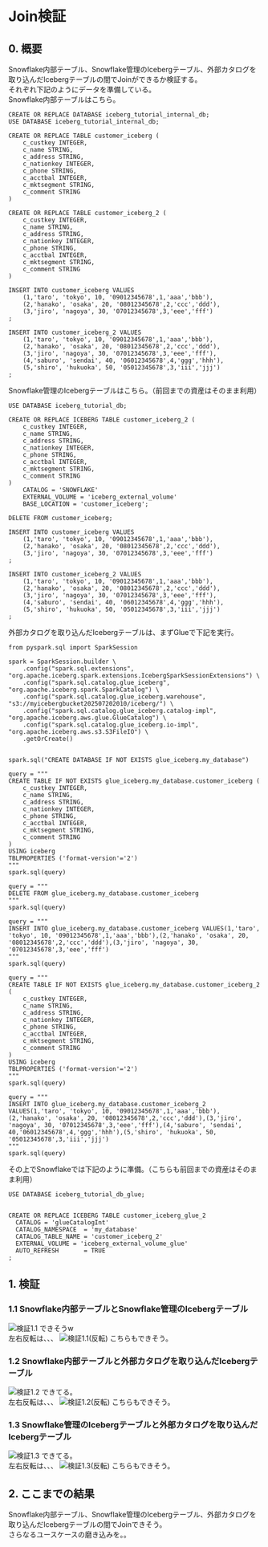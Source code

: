 # Join検証

## 0. 概要
Snowflake内部テーブル、Snowflake管理のIcebergテーブル、外部カタログを取り込んだIcebergテーブルの間でJoinができるか検証する。<br>
それぞれ下記のようにデータを準備している。<br>
Snowflake内部テーブルはこちら。
```
CREATE OR REPLACE DATABASE iceberg_tutorial_internal_db;
USE DATABASE iceberg_tutorial_internal_db;

CREATE OR REPLACE TABLE customer_iceberg (
    c_custkey INTEGER,
    c_name STRING,
    c_address STRING,
    c_nationkey INTEGER,
    c_phone STRING,
    c_acctbal INTEGER,
    c_mktsegment STRING,
    c_comment STRING
)

CREATE OR REPLACE TABLE customer_iceberg_2 (
    c_custkey INTEGER,
    c_name STRING,
    c_address STRING,
    c_nationkey INTEGER,
    c_phone STRING,
    c_acctbal INTEGER,
    c_mktsegment STRING,
    c_comment STRING
)

INSERT INTO customer_iceberg VALUES
    (1,'taro', 'tokyo', 10, '09012345678',1,'aaa','bbb'),
    (2,'hanako', 'osaka', 20, '08012345678',2,'ccc','ddd'),
    (3,'jiro', 'nagoya', 30, '07012345678',3,'eee','fff')
;

INSERT INTO customer_iceberg_2 VALUES
    (1,'taro', 'tokyo', 10, '09012345678',1,'aaa','bbb'),
    (2,'hanako', 'osaka', 20, '08012345678',2,'ccc','ddd'),
    (3,'jiro', 'nagoya', 30, '07012345678',3,'eee','fff'),
    (4,'saburo', 'sendai', 40, '06012345678',4,'ggg','hhh'),
    (5,'shiro', 'hukuoka', 50, '05012345678',3,'iii','jjj')
;
```
Snowflake管理のIcebergテーブルはこちら。（前回までの資産はそのまま利用）
```
USE DATABASE iceberg_tutorial_db;

CREATE OR REPLACE ICEBERG TABLE customer_iceberg_2 (
    c_custkey INTEGER,
    c_name STRING,
    c_address STRING,
    c_nationkey INTEGER,
    c_phone STRING,
    c_acctbal INTEGER,
    c_mktsegment STRING,
    c_comment STRING
)
    CATALOG = 'SNOWFLAKE'
    EXTERNAL_VOLUME = 'iceberg_external_volume'
    BASE_LOCATION = 'customer_iceberg';

DELETE FROM customer_iceberg;

INSERT INTO customer_iceberg VALUES
    (1,'taro', 'tokyo', 10, '09012345678',1,'aaa','bbb'),
    (2,'hanako', 'osaka', 20, '08012345678',2,'ccc','ddd'),
    (3,'jiro', 'nagoya', 30, '07012345678',3,'eee','fff')
;

INSERT INTO customer_iceberg_2 VALUES
    (1,'taro', 'tokyo', 10, '09012345678',1,'aaa','bbb'),
    (2,'hanako', 'osaka', 20, '08012345678',2,'ccc','ddd'),
    (3,'jiro', 'nagoya', 30, '07012345678',3,'eee','fff'),
    (4,'saburo', 'sendai', 40, '06012345678',4,'ggg','hhh'),
    (5,'shiro', 'hukuoka', 50, '05012345678',3,'iii','jjj')
;
```
外部カタログを取り込んだIcebergテーブルは、まずGlueで下記を実行。
```
from pyspark.sql import SparkSession

spark = SparkSession.builder \
    .config("spark.sql.extensions", "org.apache.iceberg.spark.extensions.IcebergSparkSessionExtensions") \
    .config("spark.sql.catalog.glue_iceberg", "org.apache.iceberg.spark.SparkCatalog") \
    .config("spark.sql.catalog.glue_iceberg.warehouse", "s3://myicebergbucket202507202010/iceberg/") \
    .config("spark.sql.catalog.glue_iceberg.catalog-impl", "org.apache.iceberg.aws.glue.GlueCatalog") \
    .config("spark.sql.catalog.glue_iceberg.io-impl", "org.apache.iceberg.aws.s3.S3FileIO") \
    .getOrCreate()


spark.sql("CREATE DATABASE IF NOT EXISTS glue_iceberg.my_database")

query = """
CREATE TABLE IF NOT EXISTS glue_iceberg.my_database.customer_iceberg (
    c_custkey INTEGER,
    c_name STRING,
    c_address STRING,
    c_nationkey INTEGER,
    c_phone STRING,
    c_acctbal INTEGER,
    c_mktsegment STRING,
    c_comment STRING
)
USING iceberg
TBLPROPERTIES ('format-version'='2')
"""
spark.sql(query)

query = """
DELETE FROM glue_iceberg.my_database.customer_iceberg
"""
spark.sql(query)

query = """
INSERT INTO glue_iceberg.my_database.customer_iceberg VALUES(1,'taro', 'tokyo', 10, '09012345678',1,'aaa','bbb'),(2,'hanako', 'osaka', 20, '08012345678',2,'ccc','ddd'),(3,'jiro', 'nagoya', 30, '07012345678',3,'eee','fff')
"""
spark.sql(query)

query = """
CREATE TABLE IF NOT EXISTS glue_iceberg.my_database.customer_iceberg_2 (
    c_custkey INTEGER,
    c_name STRING,
    c_address STRING,
    c_nationkey INTEGER,
    c_phone STRING,
    c_acctbal INTEGER,
    c_mktsegment STRING,
    c_comment STRING
)
USING iceberg
TBLPROPERTIES ('format-version'='2')
"""
spark.sql(query)

query = """
INSERT INTO glue_iceberg.my_database.customer_iceberg_2 VALUES(1,'taro', 'tokyo', 10, '09012345678',1,'aaa','bbb'),(2,'hanako', 'osaka', 20, '08012345678',2,'ccc','ddd'),(3,'jiro', 'nagoya', 30, '07012345678',3,'eee','fff'),(4,'saburo', 'sendai', 40,'06012345678',4,'ggg','hhh'),(5,'shiro', 'hukuoka', 50, '05012345678',3,'iii','jjj')
"""
spark.sql(query)
```
その上でSnowflakeでは下記のように準備。（こちらも前回までの資産はそのまま利用）
```
USE DATABASE iceberg_tutorial_db_glue;


CREATE OR REPLACE ICEBERG TABLE customer_iceberg_glue_2
  CATALOG = 'glueCatalogInt'
  CATALOG_NAMESPACE  = 'my_database'
  CATALOG_TABLE_NAME = 'customer_iceberg_2'
  EXTERNAL_VOLUME = 'iceberg_external_volume_glue'
  AUTO_REFRESH       = TRUE
;
```

## 1. 検証
### 1.1 Snowflake内部テーブルとSnowflake管理のIcebergテーブル
![検証1.1](image/image016.png "検証1.1")
できそうw<br>
左右反転は、、、
![検証1.1(反転)](image/image017.png "検証1.1(反転)")
こちらもできそう。

### 1.2 Snowflake内部テーブルと外部カタログを取り込んだIcebergテーブル
![検証1.2](image/image018.png "検証1.2")
できてる。<br>
左右反転は、、、
![検証1.2(反転)](image/image019.png "検証1.2(反転)")
こちらもできそう。

### 1.3 Snowflake管理のIcebergテーブルと外部カタログを取り込んだIcebergテーブル
![検証1.3](image/image020.png "検証1.3")
できてる。<br>
左右反転は、、、
![検証1.3(反転)](image/image021.png "検証1.3(反転)")
こちらもできそう。

## 2. ここまでの結果
Snowflake内部テーブル、Snowflake管理のIcebergテーブル、外部カタログを取り込んだIcebergテーブルの間でJoinできそう。<br>
さらなるユースケースの磨き込みを。。